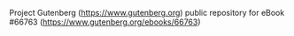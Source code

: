 Project Gutenberg (https://www.gutenberg.org) public repository for
eBook #66763 (https://www.gutenberg.org/ebooks/66763)
